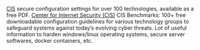 
[CIS](https://www.cisecurity.org/)
secure configuration settings for over 100 technologies, available as a free PDF.
[Center for Internet Security (CIS)](https://www.cisecurity.org/cis-benchmarks/)
CIS Benchmarks: 100+ free downloadable configuration guidelines for various technology groups to safeguard systems against today’s evolving cyber threats.
Lot of useful information to harden windows/linux operating systems, secure server softwares, docker containers, etc.
